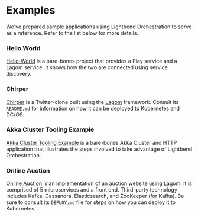 # Examples

We've prepared sample applications using Lightbend Orchestration to serve as a reference. Refer to the list below for more details.

### Hello World

[Hello-World](https://github.com/fsat/hello-reactive-tooling) is a bare-bones project that provides a Play service and a Lagom service. It shows how the two are connected using service discovery.

### Chirper

[Chirper](https://github.com/lagom/lagom-java-sbt-chirper-example/) is a Twitter-clone built using the [Lagom](https://www.lagomframework.com/) framework. Consult its `README.md` for information on how it can be deployed to Kubernetes and DC/OS.

### Akka Cluster Tooling Example

[Akka Cluster Tooling Example](https://github.com/longshorej/akka-cluster-tooling-example) is a bare-bones Akka Cluster and HTTP application that illustrates the steps involved to take advantage of Lightbend Orchestration.

### Online Auction

[Online Auction](https://github.com/lagom/online-auction-scala) is an implementation of an auction website using Lagom. It is comprised of 5 microservices and a front end. Third-party technology includes Kafka, Cassandra, Elasticsearch, and ZooKeeper (for Kafka). Be sure to consult its `DEPLOY.md` file for steps on how you can deploy it to Kubernetes.
